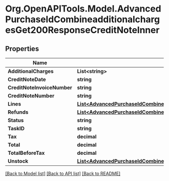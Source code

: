 # Org.OpenAPITools.Model.AdvancedPurchaseIdCombineadditionalchargesGet200ResponseCreditNoteInner

## Properties

Name | Type | Description | Notes
------------ | ------------- | ------------- | -------------
**AdditionalCharges** | **List&lt;string&gt;** |  | 
**CreditNoteDate** | **string** |  | 
**CreditNoteInvoiceNumber** | **string** |  | 
**CreditNoteNumber** | **string** |  | 
**Lines** | [**List&lt;AdvancedPurchaseIdCombineadditionalchargesGet200ResponseCreditNoteInnerLinesInner&gt;**](AdvancedPurchaseIdCombineadditionalchargesGet200ResponseCreditNoteInnerLinesInner.md) |  | 
**Refunds** | [**List&lt;AdvancedPurchaseIdCombineadditionalchargesGet200ResponseCreditNoteInnerRefundsInner&gt;**](AdvancedPurchaseIdCombineadditionalchargesGet200ResponseCreditNoteInnerRefundsInner.md) |  | 
**Status** | **string** |  | 
**TaskID** | **string** |  | 
**Tax** | **decimal** |  | 
**Total** | **decimal** |  | 
**TotalBeforeTax** | **decimal** |  | 
**Unstock** | [**List&lt;AdvancedPurchaseIdCombineadditionalchargesGet200ResponseCreditNoteInnerUnstockInner&gt;**](AdvancedPurchaseIdCombineadditionalchargesGet200ResponseCreditNoteInnerUnstockInner.md) |  | 

[[Back to Model list]](../README.md#documentation-for-models) [[Back to API list]](../README.md#documentation-for-api-endpoints) [[Back to README]](../README.md)

